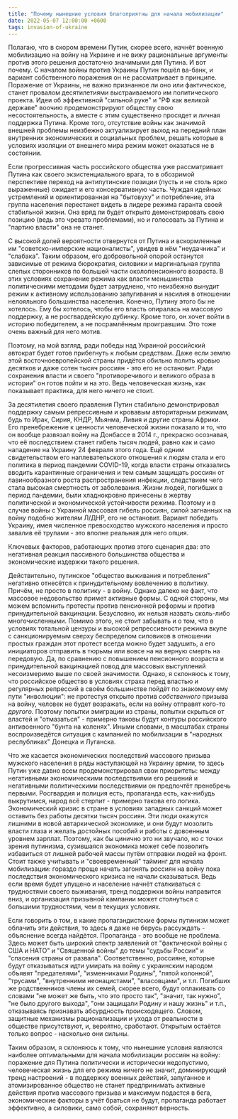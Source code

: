 ```yaml
---
title: "Почему нынешние условия благоприятны для начала мобилизации"
date: 2022-05-07 12:00:00 +0600
tags: invasion-of-ukraine
---
```

Полагаю, что в скором времени Путин, скорее всего, начнёт военную мобилизацию на войну на Украине и не вижу рациональные аргументы против этого решения достаточно значимыми для Путина. И вот почему. С началом войны против Украины Путин пошёл ва-банк, и вариант собственного поражения он не рассматривает в принципе. Поражение от Украины, не важно признанное ли оно или фактическое, станет провалом десятилетиями выстраиваемого им политического проекта. Идеи об эффективной "сильной руке" и "РФ как великой державе" воочию продемонстрируют обществу свою несостоятельность, а вместе с этим существенно просядет и личная поддержка Путина. Кроме того, отсутствие войны как значимой внешней проблемы неизбежно актуализирует выход на передний план внутренних экономических и социальных проблем, решать которые в условиях изоляции от внешнего мира режим может оказаться не в состоянии.

Если прогрессивная часть российского общества уже рассматривает Путина как своего экзистенциального врага, то в обозримой перспективе переход на антипутинские позиции (пусть и не столь ярко выраженные) ожидает и его консервативную часть. Чуждая идейных устремлений и ориентированная на "бытовуху" и потребление, эта группа населения перестанет видеть в лидере режима гаранта своей стабильной жизни. Она вряд ли будет открыто демонстрировать свою позицию (ведь это чревато проблемами), но и голосовать за Путина и "партию власти" она не станет.

С высокой долей вероятности отвернутся от Путина и вскормленные им "советско-имперские националисты", увидев в нём "неудачника" и "слабака". Таким образом, его добровольной опорой останутся зависимые от режима бюрократия, силовики и маргинальная группа слепых сторонников по большей части околопенсионного возраста. В этих условиях сохранение режима как власти меньшинства политическими методами будет затруднено, что неизбежно вынудит режим к активному использованию запугивания и насилия в отношении нелояльного большинства населения. Конечно, Путину этого бы не хотелось. Ему бы хотелось, чтобы его власть опиралась на массовую поддержку, а не росгвардейскую дубинку. Кроме того, он хочет войти в историю победителем, а не посрамлённым проигравшим. Это тоже очень важный для него мотив.

Поэтому, на мой взгляд, ради победы над Украиной российский автократ будет готов прибегнуть к любым средствам. Даже если землю этой восточноевропейской страны придётся обильно полить кровью десятков и даже сотен тысяч россиян - это его не остановит. Ради сохранения власти и своего "противоречивого и великого образа в истории" он готов пойти и на это. Ведь человеческая жизнь, как показывает практика, для него ничего не стоит.

За десятилетия своего правления Путин стабильно демонстрировал поддержку самым репрессивным и кровавым авторитарным режимам, будь то Ирак, Сирия, КНДР, Мьянма, Ливия и другие страны Африки. Его пренебрежение к ценности человеческой жизни показало и то, что он вообще развязал войну на Донбассе в 2014 г., прекрасно осознавая, что её последствием станет гибель тысяч людей, равно как и само нападение на Украину 24 февраля этого года. Ещё одним свидетельством его наплевательского отношения к людям стала и его политика в период пандемии COVID-19, когда власти страны отказались вводить карантинные ограничения и тем самым защищать россиян от лавинообразного роста распространения инфекции, следствием чего стала высокая смертность от заболевания. Жизни людей, погибших в период пандемии, были хладнокровно принесены в жертву политической и экономической устойчивости режима. Поэтому и в случае войны с Украиной массовая гибель россиян, силой загнанных на войну подобно жителям Л/ДНР, его не остановит. Вариант победить Украину, имея численное превосходство мужского населения и просто завалив её трупами - это вполне реальная для него опция.

Ключевых факторов, работающих против этого сценария два: это негативная реакция пассивного большинства общества и экономические издержки такого решения.

Действительно, путинское "общество выживания и потребления" негативно отнесётся к принудительному вовлечению в политику. Причём, не просто в политику - в войну. Однако далеко не факт, что массовое недовольство примет активные формы. С одной стороны, мы можем вспомнить протесты против пенсионной реформы и против принудительной вакцинации. Безусловно, их нельзя назвать сколь-либо многочисленными. Помимо этого, не стоит забывать и о том, что в условиях тотальной цензуры и высокой репрессивности режима вкупе с санкционируемым сверху беспределом силовиков в отношении простых граждан этот протест всегда можно будет задушить, а его инициаторов отправить в тюрьмы или вовсе на на верную смерть на передовую. Да, по сравнению с повышением пенсионного возраста и принудительной вакцинацией повод для массовых выступлений несоизмеримо выше по своей значимости. Однако, я склоняюсь к тому, что российское общество в условиях страха перед властью и регулярных репрессий в своём большинстве пойдёт по знакомому ему пути "инволюции": не протестуя открыто против *собственного* призыва на войну, человек не будет возражать, если на войну отправят кого-то *другого*. Поэтому попытки эмиграции из страны, попытки скрыться от властей и "отмазаться" - примерно таковы будут контуры российского антивоенного "бунта на коленях". Иными словами, в масштабах страны воспроизведётся ситуация с кампанией по мобилизации в "народных республиках" Донецка и Луганска.

Что же касается экономических последствий массового призыва мужского населения в ряды наступающей на Украину армии, то здесь Путин уже давно всем продемонстрировал свои приоритеты: между негативными экономическими последствиями его решений и негативными политическими последствиями он предпочтёт пренебречь первыми. Росгвардия и полиция есть, пропаганда есть, как-нибудь выкрутимся, народ всё стерпит - примерно такова его логика. Экономический кризис в стране в условиях западных санкций может оставить без работы десятки тысяч россиян. Эти люди окажутся лишними в новой автаркической экономике, и они будут мозолить власти глаза и желать достойных пособий и работы с довоенным уровнем зарплат. Поэтому, как бы цинично это ни звучало, но с точки зрения путинизма, сузившаяся экономика может себе позволить избавиться от лишней рабочей массы путём отправки людей на фронт. Стоит также учитывать и "своевременный" тайминг для начала мобилизации: гораздо проще начать загонять россиян на войну пока последствия экономического кризиса не начали сказываться. Ведь если время будет упущено и население начнёт сталкиваться с трудностями своего выживания, тренд поддержки войны направится вниз, и организация призывной кампании может столнуться с б*о*льшими трудностями, чем в текущих условиях.

Если говорить о том, в какие пропагандистские формы путинизм может облачить эти действия, то здесь я даже не берусь рассуждать - объяснение всегда найдётся. Пропаганда - это вообще не проблема. Здесь может быть широкий спектр заявлений от "фактической войны с США и НАТО" и "Священной войны" до темы "судьбы России" и "спасения страны от развала". Соответственно, россияне, которые будут отказываться идти умирать на войну с украинским народом объявят "предателями", "изменниками Родины", "пятой колонной", "трусами", "внутренними неонацистами", "власовцами", и т.п. Погибших же родственников члены их семей, скорее всего, будут оплакивать со словами "не может же быть, что это просто так", "значит, так нужно", "не было другого выхода", "они защищали Родину и нашу жизнь" и т.п., отказываясь признавать абсурдность происходящего. Словом, защитные механизмы рационализации и ухода от реальности в обществе присутствуют, и, вероятно, сработают. Открытым остаётся только вопрос - насколько они сильны.

Таким образом, я склоняюсь к тому, что нынешние условия являются наиболее оптимальными для начала мобилизации россиян на войну: поражение для Путина политически и исторически недопустимо, человеческая жизнь для его режима ничего не значит, доминирующий тренд настроений - в поддержку военных действий, запуганное и атомизированное общество не станет предпринимать активные действия против массового призыва и максимум подастся в бега, экономические факторы в учёт браться не будут, пропаганда работает эффективно, а силовики, само собой, сохраняют верность.
